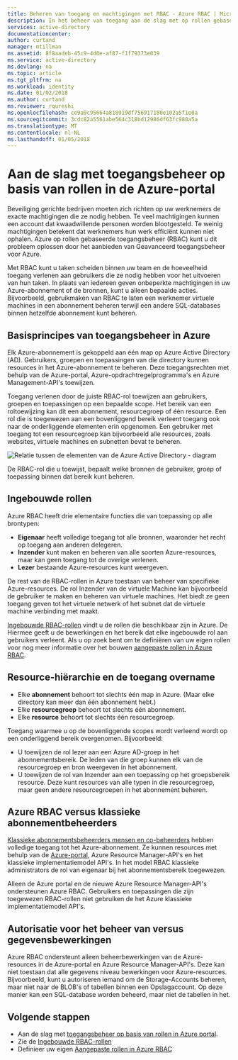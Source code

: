 ```yaml
---
title: Beheren van toegang en machtigingen met RBAC - Azure RBAC | Microsoft Docs
description: In het beheer van toegang aan de slag met op rollen gebaseerde toegangsbeheer van Azure in de Azure Portal. Gebruik roltoewijzingen om machtigingen in uw directory toe te wijzen.
services: active-directory
documentationcenter: 
author: curtand
manager: mtillman
ms.assetid: 8f8aadeb-45c9-4d0e-af87-f1f79373e039
ms.service: active-directory
ms.devlang: na
ms.topic: article
ms.tgt_pltfrm: na
ms.workload: identity
ms.date: 01/02/2018
ms.author: curtand
ms.reviewer: rqureshi
ms.openlocfilehash: ce9a9c95664a818919df756917180e102a5f1e0a
ms.sourcegitcommit: 3cdc82a5561abe564c318bd12986df63fc980a5a
ms.translationtype: MT
ms.contentlocale: nl-NL
ms.lasthandoff: 01/05/2018
---
```

# <a name="get-started-with-role-based-access-control-in-the-azure-portal"></a>Aan de slag met toegangsbeheer op basis van rollen in de Azure-portal
Beveiliging gerichte bedrijven moeten zich richten op uw werknemers de exacte machtigingen die ze nodig hebben. Te veel machtigingen kunnen een account dat kwaadwillende personen worden blootgesteld. Te weinig machtigingen betekent dat werknemers hun werk efficiënt kunnen niet ophalen. Azure op rollen gebaseerde toegangsbeheer (RBAC) kunt u dit probleem oplossen door het aanbieden van Geavanceerd toegangsbeheer voor Azure.

Met RBAC kunt u taken scheiden binnen uw team en de hoeveelheid toegang verlenen aan gebruikers die ze nodig hebben voor het uitvoeren van hun taken. In plaats van iedereen geven onbeperkte machtigingen in uw Azure-abonnement of de bronnen, kunt u alleen bepaalde acties. Bijvoorbeeld, gebruikmaken van RBAC te laten een werknemer virtuele machines in een abonnement beheren terwijl een andere SQL-databases binnen hetzelfde abonnement kunt beheren.

## <a name="basics-of-access-management-in-azure"></a>Basisprincipes van toegangsbeheer in Azure
Elk Azure-abonnement is gekoppeld aan één map op Azure Active Directory (AD). Gebruikers, groepen en toepassingen van die directory kunnen resources in het Azure-abonnement te beheren. Deze toegangsrechten met behulp van de Azure-portal, Azure-opdrachtregelprogramma's en Azure Management-API's toewijzen.

Toegang verlenen door de juiste RBAC-rol toewijzen aan gebruikers, groepen en toepassingen op een bepaalde scope. Het bereik van een roltoewijzing kan dit een abonnement, resourcegroep of één resource. Een rol die is toegewezen aan een bovenliggend bereik verleent toegang ook naar de onderliggende elementen erin opgenomen. Een gebruiker met toegang tot een resourcegroep kan bijvoorbeeld alle resources, zoals websites, virtuele machines en subnetten bevat te beheren.

![Relatie tussen de elementen van de Azure Active Directory - diagram](./media/role-based-access-control-what-is/rbac_aad.png)

De RBAC-rol die u toewijst, bepaalt welke bronnen de gebruiker, groep of toepassing binnen dat bereik kunt beheren.

## <a name="built-in-roles"></a>Ingebouwde rollen
Azure RBAC heeft drie elementaire functies die van toepassing op alle brontypen:

* **Eigenaar** heeft volledige toegang tot alle bronnen, waaronder het recht op toegang aan anderen delegeren.
* **Inzender** kunt maken en beheren van alle soorten Azure-resources, maar kan geen toegang tot de overige verlenen.
* **Lezer** bestaande Azure-resources kunt weergeven.

De rest van de RBAC-rollen in Azure toestaan van beheer van specifieke Azure-resources. De rol Inzender van de virtuele Machine kan bijvoorbeeld de gebruiker te maken en beheren van virtuele machines. Het biedt ze geen toegang geven tot het virtuele netwerk of het subnet dat de virtuele machine verbinding met maakt. 

[Ingebouwde RBAC-rollen](role-based-access-built-in-roles.md) vindt u de rollen die beschikbaar zijn in Azure. De Hiermee geeft u de bewerkingen en het bereik dat elke ingebouwde rol aan gebruikers verleent. Als u op zoek bent om te definiëren van uw eigen rollen voor nog meer informatie over het bouwen [aangepaste rollen in Azure RBAC](role-based-access-control-custom-roles.md).

## <a name="resource-hierarchy-and-access-inheritance"></a>Resource-hiërarchie en de toegang overname
* Elke **abonnement** behoort tot slechts één map in Azure. (Maar elke directory kan meer dan één abonnement hebt.)
* Elke **resourcegroep** behoort tot slechts één abonnement.
* Elke **resource** behoort tot slechts één resourcegroep.

Toegang waarmee u op de bovenliggende scopes wordt verleend wordt op een onderliggend bereik overgenomen. Bijvoorbeeld:

* U toewijzen de rol lezer aan een Azure AD-groep in het abonnementsbereik. De leden van die groep kunnen elk van de resourcegroep en bron weergeven in het abonnement.
* U toewijzen de rol van Inzender aan een toepassing op het groepsbereik resource. Deze kunt resources van alle typen in die resourcegroep, maar geen andere resourcegroepen in het abonnement beheren.

## <a name="azure-rbac-vs-classic-subscription-administrators"></a>Azure RBAC versus klassieke abonnementbeheerders
[Klassieke abonnementsbeheerders mensen en co-beheerders](../billing/billing-add-change-azure-subscription-administrator.md) hebben volledige toegang tot het Azure-abonnement. Ze kunnen resources met behulp van de [Azure-portal](https://portal.azure.com), Azure Resource Manager-API's en het klassieke implementatiemodel API's. In het model RBAC klassieke administrators de rol van eigenaar bij het abonnementsbereik toegewezen.

Alleen de Azure portal en de nieuwe Azure Resource Manager-API's ondersteunen Azure RBAC. Gebruikers en toepassingen die zijn toegewezen RBAC-rollen niet gebruiken de het Azure klassieke implementatiemodel API's.

## <a name="authorization-for-management-vs-data-operations"></a>Autorisatie voor het beheer van versus gegevensbewerkingen
Azure RBAC ondersteunt alleen beheerbewerkingen van de Azure-resources in de Azure-portal en Azure Resource Manager-API's. Deze kan niet toestaan dat alle gegevens niveau bewerkingen voor Azure-resources. Bijvoorbeeld, kunt u autoriseren iemand om de Storage-Accounts beheren, maar niet naar de BLOB's of tabellen binnen een Opslagaccount. Op deze manier kan een SQL-database worden beheerd, maar niet de tabellen in het.

## <a name="next-steps"></a>Volgende stappen
* Aan de slag met [toegangsbeheer op basis van rollen in Azure portal](role-based-access-control-configure.md).
* Zie de [Ingebouwde RBAC-rollen](role-based-access-built-in-roles.md)
* Definieer uw eigen [Aangepaste rollen in Azure RBAC](role-based-access-control-custom-roles.md)
